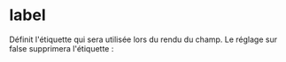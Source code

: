 # label
Définit l'étiquette qui sera utilisée lors du rendu du champ. Le réglage sur false supprimera l'étiquette :